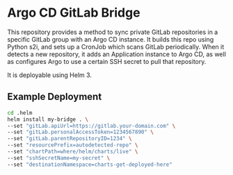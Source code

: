 # Argo CD GitLab Bridge

This repository provides a method to sync private GitLab repositories in a specific GitLab group with an Argo CD instance. It builds this repo using Python s2i, and sets up a CronJob which scans GitLab periodically. When it detects a new repository, it adds an Application instance to Argo CD, as well as configures Argo to use a certain SSH secret to pull that repository.

It is deployable using Helm 3.

## Example Deployment

```sh
cd .helm
helm install my-bridge . \
--set "gitLab.apiUrl=https://gitlab.your-domain.com" \
--set "gitLab.personalAccessToken=1234567890" \
--set "gitLab.parentRepositoryID=1234" \
--set "resourcePrefix=autodetected-repo" \
--set "chartPath=where/helm/charts/live" \
--set "sshSecretName=my-secret" \
--set "destinationNamespace=charts-get-deployed-here"
```

